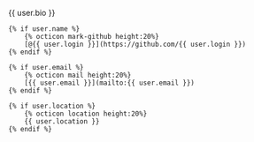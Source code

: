 {{ user.bio }}

    {% if user.name %}
        {% octicon mark-github height:20%}
        [@{{ user.login }}](https://github.com/{{ user.login }})
    {% endif %}

    {% if user.email %}
        {% octicon mail height:20%}
        [{{ user.email }}](mailto:{{ user.email }})
    {% endif %}

    {% if user.location %}
        {% octicon location height:20%}
        {{ user.location }}
    {% endif %}

